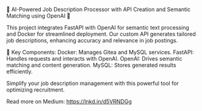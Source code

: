 🚀 AI-Powered Job Description Processor with API Creation and Semantic Matching using OpenAI 🚀

This project integrates FastAPI with OpenAI for semantic text processing and Docker for streamlined deployment. Our custom API generates tailored job descriptions, enhancing accuracy and relevance in job postings.

🔧 Key Components:
Docker: Manages Gitea and MySQL services.
FastAPI: Handles requests and interacts with OpenAI.
OpenAI: Drives semantic matching and content generation.
MySQL: Stores generated results efficiently.


Simplify your job description management with this powerful tool for optimizing recruitment.

Read more on Medium: https://lnkd.in/d5VRNDGg  
